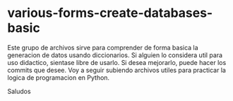 # various-forms-create-databases-basic

Este grupo de archivos sirve para comprender de forma basica la generacion de datos usando diccionarios.
Si alguien lo considera util para uso didactico, sientase libre de usarlo.
Si desea mejorarlo, puede hacer los commits que desee.
Voy a seguir subiendo archivos utiles para practicar la logica de programacion en Python.

Saludos
